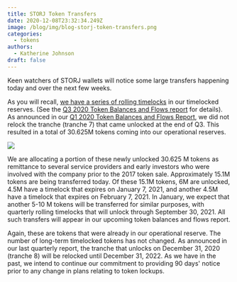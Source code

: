 ```yaml
---
title: STORJ Token Transfers
date: 2020-12-08T23:32:34.249Z
image: /blog/img/blog-storj-token-transfers.png
categories:
  - tokens
authors:
  - Katherine Johnson
draft: false
---
```

Keen watchers of STORJ wallets will notice some large transfers happening today and over the next few weeks.

As you will recall, [we have a series of rolling timelocks](https://storj.io/blog/2018/12/using-timelocked-tokens-to-support-long-term-sustainability/) in our timelocked reserves. (See the [Q3 2020 Token Balances and Flows report](https://storj.io/blog/categories/token-report) for details). As announced in our [Q1 2020 Token Balances and Flows Report](https://storj.io/blog/2020/04/storj-token-balances-and-flows-report-q1-2020/), we did not relock the tranche (tranche 7) that came unlocked at the end of Q3. This resulted in a total of 30.625M tokens coming into our operational reserves. 

![](/blog/img/storjtokentransfers.jpg)

We are allocating a portion of these newly unlocked 30.625 M tokens as remittance to several service providers and early investors who were involved with the company prior to the 2017 token sale. Approximately 15.1M tokens are being transferred today. Of these 15.1M tokens, 6M are unlocked, 4.5M have a timelock that expires on January 7, 2021, and another 4.5M have a timelock that expires on February 7, 2021. In January, we expect that another 5-10 M tokens will be transferred for similar purposes, with quarterly rolling timelocks that will unlock through September 30, 2021. All such transfers will appear in our upcoming token balances and flows report.

Again, these are tokens that were already in our operational reserve. The number of long-term timelocked tokens has not changed. As announced in our last quarterly report, the tranche that unlocks on December 31, 2020 (tranche 8) will be relocked until December 31, 2022. As we have in the past, we intend to continue our commitment to providing 90 days' notice prior to any change in plans relating to token lockups.